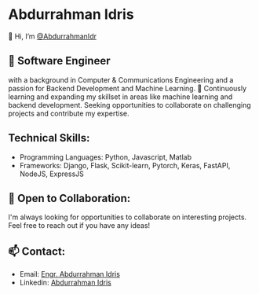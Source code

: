 # Abdurrahman Idris

👋 Hi, I’m [@AbdurrahmanIdr](https://github.com/AbdurrahmanIdr)

## 👀 **Software Engineer**

with a background in Computer & Communications Engineering and a passion for Backend Development and Machine Learning. 🌱 Continuously learning and expanding my skillset in areas like machine learning and backend development. Seeking opportunities to collaborate on challenging projects and contribute my expertise.

## **Technical Skills:**

- Programming Languages: Python, Javascript, Matlab
- Frameworks: Django, Flask, Scikit-learn, Pytorch, Keras, FastAPI, NodeJS, ExpressJS

## 💞️ **Open to Collaboration:**

I'm always looking for opportunities to collaborate on interesting projects. Feel free to reach out if you have any ideas!

## 📫 **Contact:**

- Email: [Engr. Abdurrahman Idris](mailto:abdurrahmaneedrees@gmail.com)
- Linkedin: [Abdurrahman Idris](https://www.linkedin.com/in/abdurrahman-idris-0198-585340107/)
